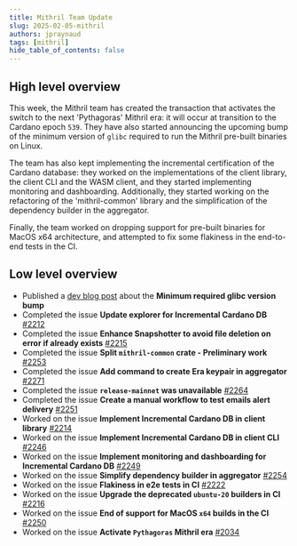 ```yaml
---
title: Mithril Team Update
slug: 2025-02-05-mithril
authors: jpraynaud
tags: [mithril]
hide_table_of_contents: false
---
```


## High level overview

This week, the Mithril team has created the transaction that activates the switch to the next 'Pythagoras' Mithril era: it will occur at transition to the Cardano epoch `539`. They have also started announcing the upcoming bump of the minimum version of `glibc` required to run the Mithril pre-built binaries on Linux.

The team has also kept implementing the incremental certification of the Cardano database: they worked on the implementations of the client library, the client CLI and the WASM client, and they started implementing monitoring and dashboarding. Additionally, they started working on the refactoring of the 'mithril-common' library and the simplification of the dependency builder in the aggregator.

Finally, the team worked on dropping support for pre-built binaries for MacOS x64 architecture, and attempted to fix some flakiness in the end-to-end tests in the CI.

## Low level overview

- Published a [dev blog post](https://mithril.network/doc/dev-blog/2025/02/04/glibc-minimum-requirement-change) about the **Minimum required glibc version bump**
- Completed the issue **Update explorer for Incremental Cardano DB** [#2212](https://github.com/input-output-hk/mithril/issues/2212)
- Completed the issue **Enhance Snapshotter to avoid file deletion on error if already exists** [#2215](https://github.com/input-output-hk/mithril/issues/2215)
- Completed the issue **Split `mithril-common` crate - Preliminary work** [#2253](https://github.com/input-output-hk/mithril/issues/2253)
- Completed the issue **Add command to create Era keypair in aggregator** [#2271](https://github.com/input-output-hk/mithril/issues/2271)
- Completed the issue **`release-mainnet` was unavailable** [#2264](https://github.com/input-output-hk/mithril/issues/2264)
- Completed the issue **Create a manual workflow to test emails alert delivery** [#2251](https://github.com/input-output-hk/mithril/issues/2251)
- Worked on the issue **Implement Incremental Cardano DB in client library** [#2214](https://github.com/input-output-hk/mithril/issues/2214)
- Worked on the issue **Implement Incremental Cardano DB in client CLI** [#2246](https://github.com/input-output-hk/mithril/issues/2246)
- Worked on the issue **Implement monitoring and dashboarding for Incremental Cardano DB** [#2249](https://github.com/input-output-hk/mithril/issues/2249)
- Worked on the issue **Simplify dependency builder in aggregator** [#2254](https://github.com/input-output-hk/mithril/issues/2254)
- Worked on the issue **Flakiness in e2e tests in CI** [#2222](https://github.com/input-output-hk/mithril/issues/2222)
- Worked on the issue **Upgrade the deprecated `ubuntu-20` builders in CI** [#2216](https://github.com/input-output-hk/mithril/issues/2216)
- Worked on the issue **End of support for MacOS `x64` builds in the CI** [#2250](https://github.com/input-output-hk/mithril/issues/2250)
- Worked on the issue **Activate `Pythagoras` Mithril era** [#2034](https://github.com/input-output-hk/mithril/issues/2034)
